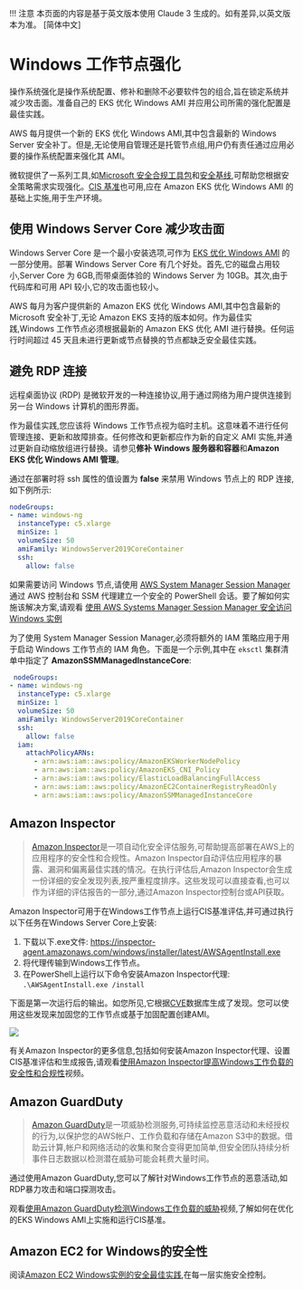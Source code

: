 !!! 注意
    本页面的内容是基于英文版本使用 Claude 3 生成的。如有差异,以英文版本为准。
[简体中文]

# Windows 工作节点强化

操作系统强化是操作系统配置、修补和删除不必要软件包的组合,旨在锁定系统并减少攻击面。准备自己的 EKS 优化 Windows AMI 并应用公司所需的强化配置是最佳实践。

AWS 每月提供一个新的 EKS 优化 Windows AMI,其中包含最新的 Windows Server 安全补丁。但是,无论使用自管理还是托管节点组,用户仍有责任通过应用必要的操作系统配置来强化其 AMI。

微软提供了一系列工具,如[Microsoft 安全合规工具包](https://www.microsoft.com/en-us/download/details.aspx?id=55319)和[安全基线](https://docs.microsoft.com/en-us/windows/security/threat-protection/windows-security-baselines),可帮助您根据安全策略需求实现强化。[CIS 基准](https://learn.cisecurity.org/benchmarks?_gl=1*eoog69*_ga*MTgzOTM2NDE0My4xNzA0NDgwNTcy*_ga_3FW1B1JC98*MTcwNDQ4MDU3MS4xLjAuMTcwNDQ4MDU3MS4wLjAuMA..*_ga_N70Z2MKMD7*MTcwNDQ4MDU3MS4xLjAuMTcwNDQ4MDU3MS42MC4wLjA.)也可用,应在 Amazon EKS 优化 Windows AMI 的基础上实施,用于生产环境。

## 使用 Windows Server Core 减少攻击面

Windows Server Core 是一个最小安装选项,可作为 [EKS 优化 Windows AMI](https://docs.aws.amazon.com/eks/latest/userguide/eks-optimized-windows-ami.html) 的一部分使用。部署 Windows Server Core 有几个好处。首先,它的磁盘占用较小,Server Core 为 6GB,而带桌面体验的 Windows Server 为 10GB。其次,由于代码库和可用 API 较小,它的攻击面也较小。

AWS 每月为客户提供新的 Amazon EKS 优化 Windows AMI,其中包含最新的 Microsoft 安全补丁,无论 Amazon EKS 支持的版本如何。作为最佳实践,Windows 工作节点必须根据最新的 Amazon EKS 优化 AMI 进行替换。任何运行时间超过 45 天且未进行更新或节点替换的节点都缺乏安全最佳实践。

## 避免 RDP 连接

远程桌面协议 (RDP) 是微软开发的一种连接协议,用于通过网络为用户提供连接到另一台 Windows 计算机的图形界面。

作为最佳实践,您应该将 Windows 工作节点视为临时主机。这意味着不进行任何管理连接、更新和故障排查。任何修改和更新都应作为新的自定义 AMI 实施,并通过更新自动缩放组进行替换。请参见**修补 Windows 服务器和容器**和**Amazon EKS 优化 Windows AMI 管理**。

通过在部署时将 ssh 属性的值设置为 **false** 来禁用 Windows 节点上的 RDP 连接,如下例所示:
```yaml 
nodeGroups:
- name: windows-ng
  instanceType: c5.xlarge
  minSize: 1
  volumeSize: 50
  amiFamily: WindowsServer2019CoreContainer
  ssh:
    allow: false
```

如果需要访问 Windows 节点,请使用 [AWS System Manager Session Manager](https://docs.aws.amazon.com/systems-manager/latest/userguide/session-manager.html) 通过 AWS 控制台和 SSM 代理建立一个安全的 PowerShell 会话。要了解如何实施该解决方案,请观看 [使用 AWS Systems Manager Session Manager 安全访问 Windows 实例](https://www.youtube.com/watch?v=nt6NTWQ-h6o)

为了使用 System Manager Session Manager,必须将额外的 IAM 策略应用于用于启动 Windows 工作节点的 IAM 角色。下面是一个示例,其中在 `eksctl` 集群清单中指定了 **AmazonSSMManagedInstanceCore**:
```yaml 
 nodeGroups:
- name: windows-ng
  instanceType: c5.xlarge
  minSize: 1
  volumeSize: 50
  amiFamily: WindowsServer2019CoreContainer
  ssh:
    allow: false
  iam:
    attachPolicyARNs:
      - arn:aws:iam::aws:policy/AmazonEKSWorkerNodePolicy
      - arn:aws:iam::aws:policy/AmazonEKS_CNI_Policy
      - arn:aws:iam::aws:policy/ElasticLoadBalancingFullAccess
      - arn:aws:iam::aws:policy/AmazonEC2ContainerRegistryReadOnly
      - arn:aws:iam::aws:policy/AmazonSSMManagedInstanceCore
```


## Amazon Inspector
> [Amazon Inspector](https://aws.amazon.com/inspector/)是一项自动化安全评估服务,可帮助提高部署在AWS上的应用程序的安全性和合规性。Amazon Inspector自动评估应用程序的暴露、漏洞和偏离最佳实践的情况。在执行评估后,Amazon Inspector会生成一份详细的安全发现列表,按严重程度排序。这些发现可以直接查看,也可以作为详细的评估报告的一部分,通过Amazon Inspector控制台或API获取。

Amazon Inspector可用于在Windows工作节点上运行CIS基准评估,并可通过执行以下任务在Windows Server Core上安装:

1. 下载以下.exe文件:
https://inspector-agent.amazonaws.com/windows/installer/latest/AWSAgentInstall.exe
2. 将代理传输到Windows工作节点。
3. 在PowerShell上运行以下命令安装Amazon Inspector代理: `.\AWSAgentInstall.exe /install`

下面是第一次运行后的输出。如您所见,它根据[CVE](https://cve.mitre.org/)数据库生成了发现。您可以使用这些发现来加固您的工作节点或基于加固配置创建AMI。

![](./images/inspector-agent.png)

有关Amazon Inspector的更多信息,包括如何安装Amazon Inspector代理、设置CIS基准评估和生成报告,请观看[使用Amazon Inspector提高Windows工作负载的安全性和合规性](https://www.youtube.com/watch?v=nIcwiJ85EKU)视频。

## Amazon GuardDuty
> [Amazon GuardDuty](https://aws.amazon.com/guardduty/)是一项威胁检测服务,可持续监控恶意活动和未经授权的行为,以保护您的AWS帐户、工作负载和存储在Amazon S3中的数据。借助云计算,帐户和网络活动的收集和聚合变得更加简单,但安全团队持续分析事件日志数据以检测潜在威胁可能会耗费大量时间。

通过使用Amazon GuardDuty,您可以了解针对Windows工作节点的恶意活动,如RDP暴力攻击和端口探测攻击。

观看[使用Amazon GuardDuty检测Windows工作负载的威胁](https://www.youtube.com/watch?v=ozEML585apQ)视频,了解如何在优化的EKS Windows AMI上实施和运行CIS基准。

## Amazon EC2 for Windows的安全性
阅读[Amazon EC2 Windows实例的安全最佳实践](https://docs.aws.amazon.com/AWSEC2/latest/WindowsGuide/ec2-security.html),在每一层实施安全控制。
